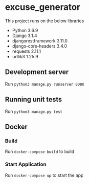 # excuse_generator

This project runs on the below libraries

- Python 3.6.9
- Django 3.1.4
- djangorestframework 3.11.0
- django-cors-headers 3.4.0
- requests 2.11.1
- urllib3 1.25.9


## Development server
Run `python3 manage.py runserver 8080`

## Running unit tests
Run `python3 manage.py test`


## Docker
### Build
Run `docker-compose build` to build

### Start Application
Run `docker-compose up` to start the app
